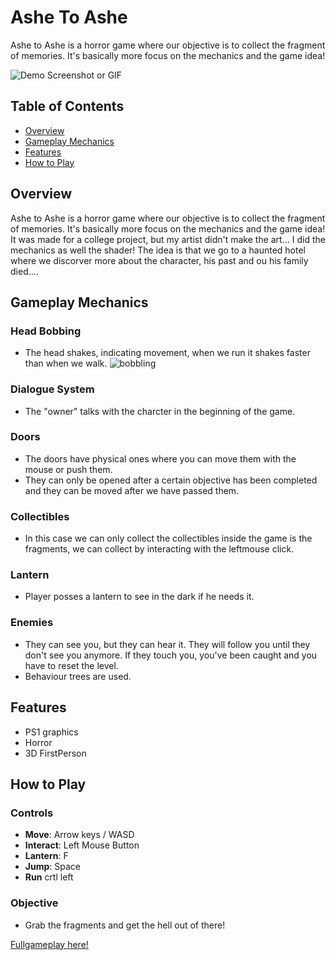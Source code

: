 # Ashe To Ashe

Ashe to Ashe is a horror game where our objective is to collect the fragment of memories. It's basically more focus on the mechanics and the game idea!

![Demo Screenshot or GIF](path-to-image.gif)


## Table of Contents
- [Overview](#overview)
- [Gameplay Mechanics](#gameplay-mechanics)
- [Features](#features)
- [How to Play](#how-to-play)




## Overview

Ashe to Ashe is a horror game where our objective is to collect the fragment of memories. It's basically more focus on the mechanics and the game idea! 
It was made for a college project, but my artist didn't make the art... I did the mechanics as well the shader! The idea is that we go to a haunted hotel where we discorver more about the character, his past and ou his family died....



## Gameplay Mechanics

### Head Bobbing
- The head shakes, indicating movement, when we run it shakes faster than when we walk.
![bobbling](Gifs/bobbling.gif)


### Dialogue System
- The "owner" talks with the charcter in the beginning of the game.

### Doors
- The doors have physical ones where you can move them with the mouse or push them.
- They can only be opened after a certain objective has been completed and they can be moved after we have passed them.

### Collectibles 
- In this case we can only collect the collectibles inside the game is the fragments, we can collect by interacting with the leftmouse click.

### Lantern 
- Player posses a lantern to see in the dark if he needs it.

### Enemies
- They can see you, but they can hear it. They will follow you until they don't see you anymore. If they touch you, you've been caught and you have to reset the level.
- Behaviour trees are used.



## Features

- PS1 graphics
- Horror
- 3D FirstPerson



## How to Play

### Controls
- **Move**: Arrow keys / WASD
- **Interact**: Left Mouse Button
- **Lantern**: F
- **Jump**: Space
- **Run** crtl left



### Objective
- Grab the fragments and get the hell out of there! 

 
 [Fullgameplay here!](https://youtu.be/o65LyVbNB1s)
